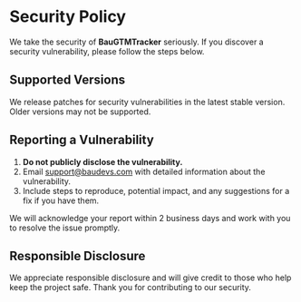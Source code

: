 # Security Policy

We take the security of **BauGTMTracker** seriously. If you discover a security vulnerability, please follow the steps below.
  
## Supported Versions

We release patches for security vulnerabilities in the latest stable version. Older versions may not be supported.

## Reporting a Vulnerability

1. **Do not publicly disclose the vulnerability.**
2. Email [support@baudevs.com](mailto:support@baudevs.com) with detailed information about the vulnerability.
3. Include steps to reproduce, potential impact, and any suggestions for a fix if you have them.

We will acknowledge your report within 2 business days and work with you to resolve the issue promptly.

## Responsible Disclosure

We appreciate responsible disclosure and will give credit to those who help keep the project safe. Thank you for contributing to our security.
